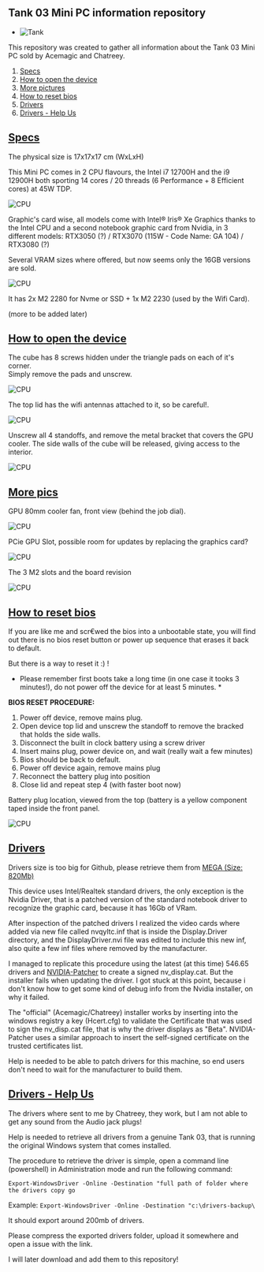 ## Tank 03 Mini PC information repository

* ![Tank](/Images/tank.png) 

This repository was created to gather all information about the Tank 03 Mini PC sold by Acemagic and Chatreey.

1. [Specs](#specs)
2. [How to open the device](#open)
3. [More pictures](#pics)
4. [How to reset bios](#bios)
5. [Drivers](#drivers)
6. [Drivers - Help Us](#drivershelp)

## <a href="#specs" id="specs">Specs</a>

The physical size is 17x17x17 cm (WxLxH)

This Mini PC comes in 2 CPU flavours, the Intel i7 12700H and the i9 12900H both sporting 14 cores / 20 threads (6 Performance + 8 Efficient cores) at 45W TDP.

![CPU](/Images/cpu_i12700h.png)

Graphic's card wise, all models come with Intel® Iris® Xe Graphics thanks to the Intel CPU and a second notebook graphic card from Nvidia, in 3 different models: RTX3050 (?) / RTX3070 (115W - Code Name: GA 104) / RTX3080 (?)

Several VRAM sizes where offered, but now seems only the 16GB versions are sold.

![CPU](/Images/gpu_rtx3070.gif)


It has 2x M2 2280 for Nvme or SSD + 1x M2 2230 (used by the Wifi Card).


(more to be added later)


## <a href="#open" id="open">How to open the device</a>

The cube has 8 screws hidden under the triangle pads on each of it's corner.  
Simply remove the pads and unscrew.

![CPU](/Images/screws.jpg)

The top lid has the wifi antennas attached to it, so be careful!.

![CPU](/Images/wifi.jpg)

Unscrew all 4 standoffs, and remove the metal bracket that covers the GPU cooler. The side walls of the cube will be released, giving access to the interior.

![CPU](/Images/standoff.jpg)

## <a href="#pics" id="pics">More pics</a>

GPU 80mm cooler fan, front view (behind the job dial).

![CPU](/Images/gpu_cooler.jpg)

PCie GPU Slot, possible room for updates by replacing the graphics card?

![CPU](/Images/pcie_gpuslot.jpg)

The 3 M2 slots and the board revision

![CPU](/Images/m2.jpg)  
  


## <a href="#bios" id="bios">How to reset bios</a>

If you are like me and scr€wed the bios into a unbootable state, you will find out there is no bios reset button or power up sequence that erases it back to default.

But there is a way to reset it :) !  

* Please remember first boots take a long time (in one case it tooks 3 minutes!), do not power off the device for at least 5 minutes. *

__BIOS RESET PROCEDURE:__

1. Power off device, remove mains plug.
2. Open device top lid and unscrew the standoff to remove the bracked that holds the side walls.
3. Disconnect the built in clock battery using a screw driver
4. Insert mains plug, power device on, and wait (really wait a few minutes)
5. Bios should be back to default.
6. Power off device again, remove mains plug
7. Reconnect the battery plug into position
8. Close lid and repeat step 4 (with faster boot now)

Battery plug location, viewed from the top (battery is a yellow component taped inside the front panel.


![CPU](/Images/battery.jpg)


## <a href="#drivers" id="drivers">Drivers</a>

Drivers size is too big for Github, please retrieve them from [MEGA (Size: 820Mb)](https://mega.nz/folder/db9yiAJD#0lUH8jqL39iFSJFptN68GA)

This device uses Intel/Realtek standard drivers, the only exception is the Nvidia Driver, that is a patched version of the standard notebook driver to recognize the graphic card, because it has 16Gb of VRam.

After inspection of the patched drivers I realized the video cards where added via new file called nvqyltc.inf that is inside the Display.Driver directory, and the DisplayDriver.nvi file was edited to include this new inf, also quite a few inf files where removed by the manufacturer.

I managed to replicate this procedure using the latest (at this time) 546.65 drivers and [NVIDIA-Patcher](https://github.com/dartraiden/NVIDIA-patcher) to create a signed nv_display.cat. But the installer fails when updating the driver. I got stuck at this point, because i don't know how to get some kind of debug info from the Nvidia installer, on why it failed.

The "official" (Acemagic/Chatreey) installer works by inserting into the windows registry a key (Hcert.cfg) to validate the Certificate that was used to sign the nv_disp.cat file, that is why the driver displays as "Beta". NVIDIA-Patcher uses a similar approach to insert the self-signed certificate on the trusted certificates list.

Help is needed to be able to patch drivers for this machine, so end users don't need to wait for the manufacturer to build them.


## <a href="#drivershelp" id="drivershelp">Drivers - Help Us</a>

The drivers where sent to me by Chatreey, they work, but I am not able to get any sound from the Audio jack plugs!

Help is needed to retrieve all drivers from a genuine Tank 03, that is running the original Windows system that comes installed.

The procedure to retrieve the driver is simple, open a command line (powershell) in Administration mode and run the following command:

`Export-WindowsDriver -Online -Destination "full path of folder where the drivers copy go`

Example:
`Export-WindowsDriver -Online -Destination "c:\drivers-backup\`

It should export around 200mb of drivers.

Please compress the exported drivers folder, upload it somewhere and open a issue with the link.

I will later download and add them to this repository!


